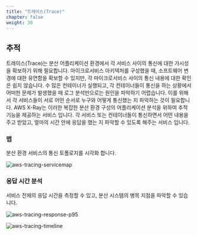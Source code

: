 ```yaml
---
title: "트레이스(Trace)"
chapter: false
weight: 30
---
```


## 추적
트레이스(Trace)는 분산 어플리케이션 환경에서 각 서비스 사이의 통신에 대한 가시성을 확보하기 위해 필요합니다. 마이크로서비스 아키텍처를 구성했을 때, 소프트웨어 변경에 대한 유연함을 확보할 수 있지만, 각 마이크로서비스 사이의 통신 내용에 대한 확인은 쉽지 않습니다. 수 많은 컨테이너가 실행되고, 각 컨테이너들이 통신을 하는 상황에서 어떠한 문제가 발생했을 때 로그 분석만으로는 원인을 파악하기 어렵습니다. 이를 위해서 각 서비스들이 서로 어떤 순서로 누구와 어떻게 통신했는 지 파악하는 것이 필요합니다. AWS X-Ray는 이러한 복잡한 분산 환경 구성의 어플리케이션 분석을 위하여 추적 기능을 제공하는 서비스 입니다. 각 서비스 또는 컨테이너들이 통신하면서 어떤 내용을 주고 받았고, 얼마의 시간 안에 응답을 했는 지 파악할 수 있도록 해주는 서비스 입니다.

### 맵
분산 환경 서비스의 통신 토폴로지를 시각화 합니다.

![aws-tracing-servicemap](/images/aws/tracing-servicemap.png)

### 응답 시간 분석
서비스 전체의 응답 시간을 측정할 수 있고, 분산 시스템의 병목 지점을 파악할 수 있습니다.

![aws-tracing-response-p95](/images/aws/tracing-response-p95.png)

![aws-tracing-timeline](/images/aws/tracing-timeline.png)
